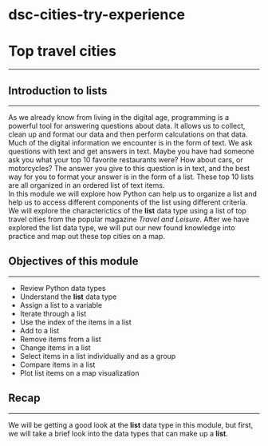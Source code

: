 # dsc-cities-try-experience
# Top travel cities
***

## Introduction to lists  

***

As we already know from living in the digital age, programming is a powerful tool for answering questions about data. It allows us to collect, clean up and format our data and then perform calculations on that data. Much of the digital information we encounter is in the form of text. We ask questions with text and get answers in text. Maybe you have had someone ask you what your top 10 favorite restaurants were?  How about cars, or motorcycles?  The answer you give to this question is in text, and the best way for you to format your answer is in the form of a list.  These top 10 lists are all organized in an ordered list of text items.  
In this module we will explore how Python can help us to organize a list and help us to access different components of the list using different criteria. We will explore the characterictics of the **list** data type using a list of top travel cities from the popular magazine *Travel and Leisure*.  After we have explored the list data type, we will put our new found knowledge into practice and map out these top cities on a map. 

## Objectives of this module

***  

* Review Python data types
* Understand the **list** data type
* Assign a list to a variable
* Iterate through a list
* Use the index of the items in a list
* Add to a list
* Remove items from a list
* Change items in a list
* Select items in a list individually and as a group
* Compare items in a list
* Plot list items on a map visualization

## Recap

***

We will be getting a good look at the **list** data type in this module, but first, we will take a brief look into the data types that can make up a **list**.